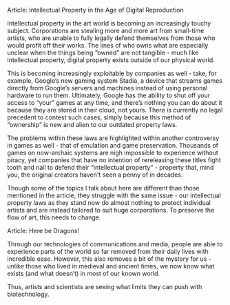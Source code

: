 Article: Intellectual Property in the Age of Digital Reproduction

  Intellectual property in the art world is becoming an increasingly touchy subject. Corporations are stealing more and more art from small-time artists, who are unable to fully legally defend themselves from those who would profit off their works. The lines of who owns what are especially unclear when the things being “owned” are not tangible - much like intellectual property, digital property exists outside of our physical world. 
  
  This is becoming increasingly exploitable by companies as well - take, for example, Google’s new gaming system Stadia, a device that streams games directly from Google’s servers and machines instead of using personal hardware to run them. Ultimately, Google has the ability to shut off your access to “your” games at any time, and there’s nothing you can do about it because they are stored in their cloud, not yours. There is currently no legal precedent to contest such cases, simply because this method of “ownership” is new and alien to our outdated property laws. 
  
  The problems within these laws are highlighted within another controversy in games as well - that of emulation and game preservation. Thousands of games on now-archaic systems are nigh impossible to experience without piracy, yet companies that have no intention of rereleasing these titles fight tooth and nail to defend their “intellectual property” -  property that, mind you, the original creators haven't seen a penny of in decades. 
  
  Though some of the topics I talk about here are different than those mentioned in the article, they struggle with the same issue - our intellectual property laws as they stand now do almost nothing to protect individual artists and are instead tailored to suit huge corporations. To preserve the flow of art, this needs to change. 

Article: Here be Dragons!

   Through our technologies of communications and media, people are able to experience parts of the world so far removed from their daily lives with incredible ease. However, this also removes a bit of the mystery for us - unlike those who lived in medieval and ancient times, we now know what exists (and what doesn’t) in most of our known world. 

   Thus, artists and scientists are seeing what limits they can push with biotechnology. 



